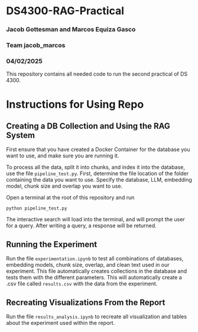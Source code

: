 # DS4300-RAG-Practical
### Jacob Gottesman and Marcos Equiza Gasco
### Team jacob_marcos
### 04/02/2025

This repository contains all needed code to run the second practical of DS 4300.

# Instructions for Using Repo

## Creating a DB Collection and Using the RAG System

First ensure that you have created a Docker Container for the database you want to use, and make sure you are running it.

To process all the data, split it into chunks, and index it into the database, use the file `pipeline_test.py`. First, determine the file location of the folder containing the data you want to use. Specify the database, LLM, embedding model, chunk size and overlap you want to use. 

Open a terminal at the root of this repository and run 

` python pipeline_test.py `

The interactive search will load into the terminal, and will prompt the user for a query. After writing a query, a response will be returned.

## Running the Experiment

Run the file `experimentation.ipynb` to test all combinations of databases, embedding models, chunk size, overlap, and clean text used in our experiment. This file automatically creates collections in the database and tests them with the different parameters. This will automatically create a .csv file called `results.csv` with the data from the experiment. 

## Recreating Visualizations From the Report

Run the file `results_analysis.ipynb` to recreate all visualization and tables about the experiment used within the report.
